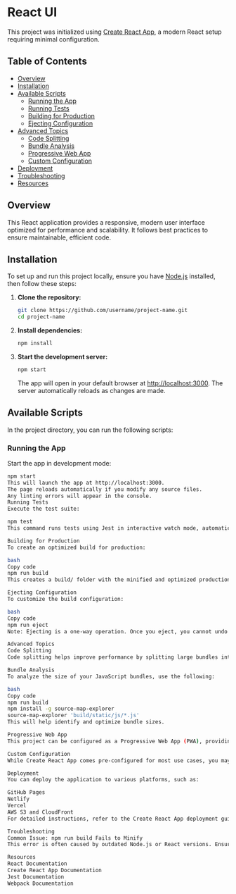 # React UI

This project was initialized using [Create React App](https://github.com/facebook/create-react-app), a modern React setup requiring minimal configuration.

## Table of Contents
- [Overview](#overview)
- [Installation](#installation)
- [Available Scripts](#available-scripts)
  - [Running the App](#running-the-app)
  - [Running Tests](#running-tests)
  - [Building for Production](#building-for-production)
  - [Ejecting Configuration](#ejecting-configuration)
- [Advanced Topics](#advanced-topics)
  - [Code Splitting](#code-splitting)
  - [Bundle Analysis](#bundle-analysis)
  - [Progressive Web App](#progressive-web-app)
  - [Custom Configuration](#custom-configuration)
- [Deployment](#deployment)
- [Troubleshooting](#troubleshooting)
- [Resources](#resources)

## Overview
This React application provides a responsive, modern user interface optimized for performance and scalability. It follows best practices to ensure maintainable, efficient code.

## Installation
To set up and run this project locally, ensure you have [Node.js](https://nodejs.org) installed, then follow these steps:

1. **Clone the repository:**
    ```bash
    git clone https://github.com/username/project-name.git
    cd project-name
    ```

2. **Install dependencies:**
    ```bash
    npm install
    ```

3. **Start the development server:**
    ```bash
    npm start
    ```
   The app will open in your default browser at [http://localhost:3000](http://localhost:3000). The server automatically reloads as changes are made.

## Available Scripts
In the project directory, you can run the following scripts:

### Running the App
Start the app in development mode:
```bash
npm start
This will launch the app at http://localhost:3000.
The page reloads automatically if you modify any source files.
Any linting errors will appear in the console.
Running Tests
Execute the test suite:

npm test
This command runs tests using Jest in interactive watch mode, automatically rerunning tests when changes are made.

Building for Production
To create an optimized build for production:

bash
Copy code
npm run build
This creates a build/ folder with the minified and optimized production code.

Ejecting Configuration
To customize the build configuration:

bash
Copy code
npm run eject
Note: Ejecting is a one-way operation. Once you eject, you cannot undo this action. It will expose all underlying configuration files, like Webpack and Babel.

Advanced Topics
Code Splitting
Code splitting helps improve performance by splitting large bundles into smaller chunks. Learn more about implementing code splitting here.

Bundle Analysis
To analyze the size of your JavaScript bundles, use the following:

bash
Copy code
npm run build
npm install -g source-map-explorer
source-map-explorer 'build/static/js/*.js'
This will help identify and optimize bundle sizes.

Progressive Web App
This project can be configured as a Progressive Web App (PWA), providing offline capabilities and improved mobile performance.

Custom Configuration
While Create React App comes pre-configured for most use cases, you may want to customize certain settings. Refer to Advanced Configuration for more information.

Deployment
You can deploy the application to various platforms, such as:

GitHub Pages
Netlify
Vercel
AWS S3 and CloudFront
For detailed instructions, refer to the Create React App deployment guide.

Troubleshooting
Common Issue: npm run build Fails to Minify
This error is often caused by outdated Node.js or React versions. Ensure you are using the latest versions of both. Additional information can be found in the troubleshooting guide.

Resources
React Documentation
Create React App Documentation
Jest Documentation
Webpack Documentation

